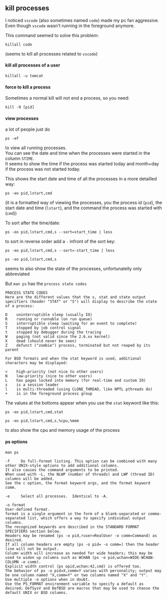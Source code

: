 ## kill processes

I noticed `vscode` (also sometimes named `code`) made my pc fan aggressive.\
Even though `vscode` wasn't running in the foreground anymore.

This command seemed to solve this problem:
```
killall code
```
(seems to kill all processes related to `vscode`)

#### kill all processes of a user

```
killall -u tomcat
```

#### force to kill a process

Sometimes a normal kill will not end a process, so you need:
```
kill -9 [pid]
```

#### view processes

a lot of people just do
```
ps -ef
```
to view all running processes.\
You can see the date and time when the processes were started in the column `STIME`.\
It seems to show the time if the process was started today and month+day if the process was not started today.

This shows the start date and time of all the processes in a more detailled way:
```
ps -eo pid,lstart,cmd
```
(it is a formatted way of viewing the processes, you the process id (`pid`), the start date and time (`lstart`), and the command the process was started with (`cmd`))

To sort after the time/date:
```
ps -eo pid,lstart,cmd,s --sort=start_time | less
```
to sort in reverse order add a `-` infront of the sort key:
```
ps -eo pid,lstart,cmd,s --sort=-start_time | less
```

```
ps -eo pid,lstart,cmd,s
```
seems to also show the state of the processes, unfortunatelly only abbreviated

But `man ps` has the `process state codes`
```
PROCESS STATE CODES
Here are the different values that the s, stat and state output specifiers (header "STAT" or "S") will display to describe the state of a process:

D    uninterruptible sleep (usually IO)
R    running or runnable (on run queue)
S    interruptible sleep (waiting for an event to complete)
T    stopped by job control signal
t    stopped by debugger during the tracing
W    paging (not valid since the 2.6.xx kernel)
X    dead (should never be seen)
Z    defunct ("zombie") process, terminated but not reaped by its parent

For BSD formats and when the stat keyword is used, additional characters may be displayed:

<    high-priority (not nice to other users)
N    low-priority (nice to other users)
L    has pages locked into memory (for real-time and custom IO)
s    is a session leader
l    is multi-threaded (using CLONE_THREAD, like NPTL pthreads do)
+    is in the foreground process group
```
The values at the bottoms appear when you use the `stat` keyword like this:
```
ps -eo pid,lstart,cmd,stat
```

```
ps -eo pid,lstart,cmd,s,%cpu,%mem
```
to also show the cpu and memory usage of the process

#### ps options

`man ps`
```
-f     Do full-format listing. This option can be combined with many other UNIX-style options to add additional columns.
It also causes the command arguments to be printed.
When used with -L, the NLWP (number of threads) and LWP (thread ID) columns will be added.
See the c option, the format keyword args, and the format keyword comm.
```
```
-e     Select all processes.  Identical to -A.
```
```
-o format
User-defined format.
format is a single argument in the form of a blank-separated or comma-separated list, which offers a way to specify individual output columns.
The recognized keywords are described in the STANDARD FORMAT SPECIFIERS section below.
Headers may be renamed (ps -o pid,ruser=RealUser -o comm=Command) as desired.
If all column headers are empty (ps -o pid= -o comm=) then the header line will not be output.
Column width will increase as needed for wide headers; this may be used to widen up columns such as WCHAN (ps -o pid,wchan=WIDE-WCHAN-COLUMN -o comm).
Explicit width control (ps opid,wchan:42,cmd) is offered too.
The behavior of ps -o pid=X,comm=Y varies with personality; output may be one column named "X,comm=Y" or two columns named "X" and "Y".
Use multiple -o options when in doubt.
Use the PS_FORMAT environment variable to specify a default as desired; DefSysV and DefBSD are macros that may be used to choose the default UNIX or BSD columns.
```
